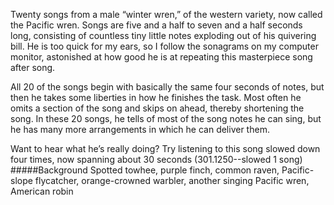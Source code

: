 Twenty songs from a male “winter wren,” of the western variety, now called the Pacific wren. Songs are five and a half to seven and a half seconds long, consisting of countless tiny little notes exploding out of his quivering bill. He is too quick for my ears, so I follow the sonagrams on my computer monitor, astonished at how good he is at repeating this masterpiece song after song. 

All 20 of the songs begin with basically the same four seconds of notes, but then he takes some liberties in how he finishes the task. Most often he omits a section of the song and skips on ahead, thereby shortening the song. In these 20 songs, he tells of most of the song notes he can sing, but he has many more arrangements in which he can deliver them. 

Want to hear what he’s really doing? Try listening to this song slowed down four times, now spanning about 30 seconds (301.1250--slowed 1 song)
#####Background
Spotted towhee, purple finch, common raven, Pacific-slope flycatcher, orange-crowned warbler, another singing Pacific wren, American robin
